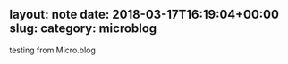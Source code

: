 layout: note
date: 2018-03-17T16:19:04+00:00
slug: 
category: microblog
---
testing from Micro.blog
